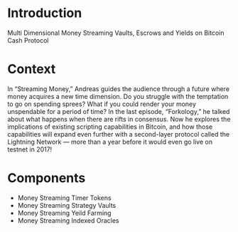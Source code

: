 # Introduction
Multi Dimensional Money Streaming Vaults, Escrows and Yields on Bitcoin Cash Protocol 

# Context
In “Streaming Money,” Andreas guides the audience through a future where money acquires a new time dimension. Do you struggle with the temptation to go on spending sprees? What if you could render your money unspendable for a period of time? In the last episode, “Forkology,” he talked about what happens when there are rifts in consensus. Now he explores the implications of existing scripting capabilities in Bitcoin, and how those capabilities will expand even further with a second-layer protocol called the Lightning Network — more than a year before it would even go live on testnet in 2017!

# Components
- Money Streaming Timer Tokens
- Money Streaming Strategy Vaults
- Money Streaming Yeild Farming
- Money Streaming Indexed Oracles
